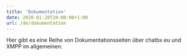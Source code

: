 ```yaml
---
title: 'Dokumentation'
date: 2020-01-20T20:00:00+1:00
url: /de/dokumentation
---
```


Hier gibt es eine Reihe von Dokumentationsseiten über chatbx.eu und XMPP im allgemeinen:
